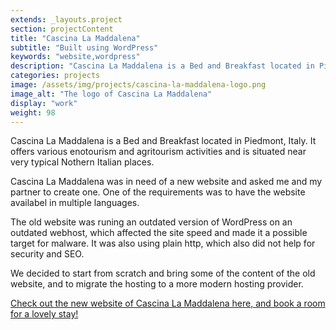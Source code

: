 ```yaml
---
extends: _layouts.project
section: projectContent
title: "Cascina La Maddalena"
subtitle: "Built using WordPress"
keywords: "website,wordpress"
description: "Cascina La Maddalena is a Bed and Breakfast located in Piedmont, Italy. Cascina La Maddalena offers wine tastings and other enotourism activities."
categories: projects
image: /assets/img/projects/cascina-la-maddalena-logo.png
image_alt: "The logo of Cascina La Maddalena"
display: "work"
weight: 98
---
```


Cascina La Maddalena is a Bed and Breakfast located in Piedmont, Italy. It offers various enotourism and agritourism activities and is situated near very typical Nothern Italian places.

Cascina La Maddalena was in need of a new website and asked me and my partner to create one. One of the requirements was to have the website availabel in multiple languages.

The old website was runing an outdated version of WordPress on an outdated webhost, which affected the site speed and made it a possible target for malware. It was also using plain http, which also did not help for security and SEO.

We decided to start from scratch and bring some of the content of the old website, and to migrate the hosting to a more modern hosting provider.

<a href="https://cascina-maddalena.com/" target="_blank">Check out the new website of Cascina La Maddalena here, and book a room for a lovely stay!</a>